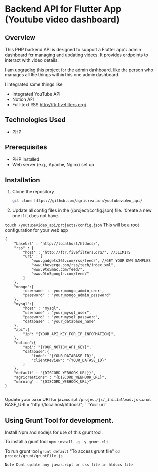 # Backend API for Flutter App (Youtube video dashboard)

## Overview
This PHP backend API is designed to support a Flutter app's admin dashboard for managing and updating videos. It provides endpoints to interact with video details.

I am upgrading this project for the admin dashboard. like the person who manages all the things within this one admin dashboard.

I integrated some things like.
- Integrated YouTube API 
- Notion API
- Full-text RSS http://ftr.fivefilters.org/


## Technologies Used
- PHP

## Prerequisites
- PHP installed
- Web server (e.g., Apache, Nginx) set up

## Installation
1. Clone the repository
   ```bash
   git clone https://github.com/agricreation/youtubevideo_api/

2. Update all config files in the (/project/config.json) file. 'Create a new one if it does not have.

``` touch /youtubevideo_api/projects/config.json ``` This will be a root configuration for your web app
```
{
    "baseUrl" : "http://localhost/htdocs/",
    "rss" : {
        "host" : "http://ftr.fivefilters.org/", //3LIMITS
        "uri" : [
            "www.gadgets360.com/rss/feeds", //GET YOUR OWN SAMPLES
            "www.theverge.com/rss/tech/index.xml",
            "www.9to5mac.com/feed/",
            "www.9to5google.com/feed/"
        ]
    },
    "mongo":{
        "username" : "your_mongo_admin_user",
        "password" : "your_mongo_admin_password"
    },
    "mysql":{
        "host" : "mysql",
        "username" : "your_mysql_user",
        "password" : "your_mysql_password",
        "database" : "your_database_name"
    },
    "api":{
        "ip": "{YOUR_API_KEY_FOR_IP_INFORMATION}",
    },
    "notion":{
        "api": "{YOUR_NOTION_API_KEY}",
        "database":{
            "todo": "{YOUR_DATABASE_ID}",
            "clientReview": "{YOUR_DATASE_ID}"
        }
    },
    "default" : "{DISCORD_WEBHOOK_URL}}",
    "agricreations" : "{DISCORD_WEBHOOK_URL}",
    "warning" : "{DISCORD_WEBHOOK_URL}"
}
   
```
Update your base URI for javascript 
```/project/js/_initialload.js```
const BASE_URI = "http://localhost/htdocs/"; ```Your uri``

## Using Grunt Tool for development.

Install Npm and nodejs for use of this grunt tool. 

To install a grunt tool ```npm install -g -y grunt-cli```

To run grunt tool ```grunt default``` "To access grunt file" ```cd project/grunt/gruntFile.js```

```Note Dont update any javascript or css file in htdocs file```

